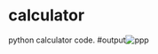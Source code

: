 # calculator
python calculator code.
#output![ppp](https://github.com/poonambharwad/calculator/assets/142761007/d74a2dbc-7695-4386-9e7f-4be61d93c905)
